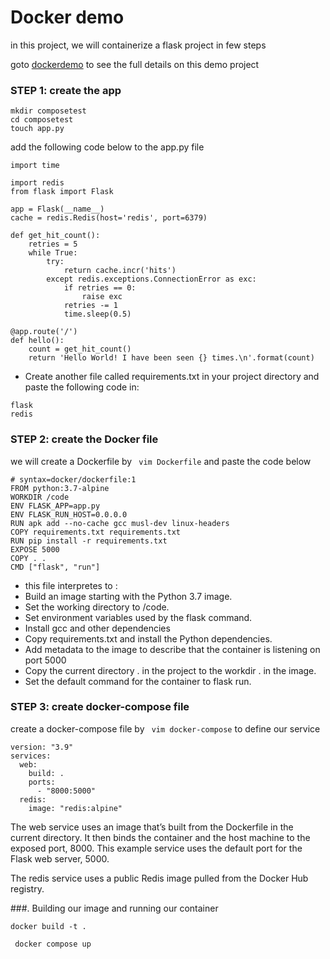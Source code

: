 # Docker demo
in this project, we will containerize a flask project in few steps

goto [dockerdemo](https://docs.docker.com/compose/gettingstarted/) to see the full details on this demo project
### STEP 1: create the app

```
mkdir composetest
cd composetest
touch app.py
```

add the following code below to the app.py file
```
import time

import redis
from flask import Flask

app = Flask(__name__)
cache = redis.Redis(host='redis', port=6379)

def get_hit_count():
    retries = 5
    while True:
        try:
            return cache.incr('hits')
        except redis.exceptions.ConnectionError as exc:
            if retries == 0:
                raise exc
            retries -= 1
            time.sleep(0.5)

@app.route('/')
def hello():
    count = get_hit_count()
    return 'Hello World! I have been seen {} times.\n'.format(count)
```

- Create another file called requirements.txt in your project directory and paste the following code in:

```
flask
redis
```

### STEP 2: create the Docker file 
we will create a Dockerfile by ` vim Dockerfile` and paste the code below

```
# syntax=docker/dockerfile:1
FROM python:3.7-alpine
WORKDIR /code
ENV FLASK_APP=app.py
ENV FLASK_RUN_HOST=0.0.0.0
RUN apk add --no-cache gcc musl-dev linux-headers
COPY requirements.txt requirements.txt
RUN pip install -r requirements.txt
EXPOSE 5000
COPY . .
CMD ["flask", "run"]
```

- this file interpretes to :
- Build an image starting with the Python 3.7 image.
- Set the working directory to /code.
- Set environment variables used by the flask command.
- Install gcc and other dependencies
- Copy requirements.txt and install the Python dependencies.
- Add metadata to the image to describe that the container is listening on port 5000
- Copy the current directory . in the project to the workdir . in the image.
- Set the default command for the container to flask run.

### STEP 3: create docker-compose file

create a docker-compose file by ` vim docker-compose` to define our service

```
version: "3.9"
services:
  web:
    build: .
    ports:
      - "8000:5000"
  redis:
    image: "redis:alpine"
```

The web service uses an image that’s built from the Dockerfile in the current directory.
It then binds the container and the host machine to the exposed port, 8000. 
This example service uses the default port for the Flask web server, 5000.

The redis service uses a public Redis image pulled from the Docker Hub registry.

###. Building our image and running our container

```
docker build -t .
```

```
 docker compose up
```

